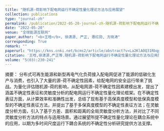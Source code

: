 ```yaml
---
title: "随机源-荷影响下配电网运行不确定性量化理论方法与应用展望"
collection: publications
type: "journal-zh"
permalink: /publication/2022-05-20-journal-zh-随机源-荷影响下配电网运行不确定性量化理论方法与应用展望
date: "2022-05-20"	
venue: "全球能源互联网"
paper_author: "<b>王晗</b>, 徐潇源, 严正, 惠红勋, 方晓涛"
corresponding: True
remark: ""
paperurl: "https://kns.cnki.net/kcms2/article/abstract?v=La2KlAOQ31RbqpP2Yig0mJE7xDnfal12rOCZ9l0q33wfvBRYS-ZVOHTotPMlF7wMaSHKtDF4SCCVHWqzPQhpf5CcSQlpouqggle6yA9ZvBf8CtV8kRlvNSwZYuSVV66pze8hjixF2-w9miaIvblNXA==&uniplatform=NZKPT&language=CHS"
citation: '王晗,徐潇源,严正等.随机源-荷影响下配电网运行不确定性量化理论方法与应用展望[J].全球能源互联网,2022,5(03):230-241.'
volume: "5(03):230-241"
---
```


摘要：
分布式可再生能源和新型再电气化负荷接入配电网促进了能源的低碳化生产与消费，也引入了大量的源-荷不确定性因素，给配电网的安全运行带来了挑战。为量化评估随机源-荷的影响，从配电网源-荷不确定性因素建模出发，提出了涵盖不确定性表征和灵敏度分析的配电网运行不确定性量化理论框架。在不确定性表征方面，从计算效率和准确性出发，总结了现有基于高保真度模型和低保真度模型的不确定性表征方法，并提出了基于多保真度模型的不确定性表征方法；在灵敏度分析方面，引入了基于方差、面积和距离的全局灵敏度分析方法，并对比了不同灵敏度分析方法的特点与适用场景。通过展望所提不确定性量化理论在耦合系统中的应用，以期为多时间尺度运行下耦合系统的不确定性分析研究提供方法支撑。
